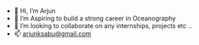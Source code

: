 - 👋 Hi, I’m Arjun
- 👀 I’m Aspiring to build a strong career in Oceanography
- 💞️ I’m looking to collaborate on any internships, projects etc ..
- 📫 arjunksabu@gmail.com

